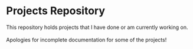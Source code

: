 # Projects Repository
This repository holds projects that I have done or am currently working on. <br/><br/>
Apologies for incomplete documentation for some of the projects!
